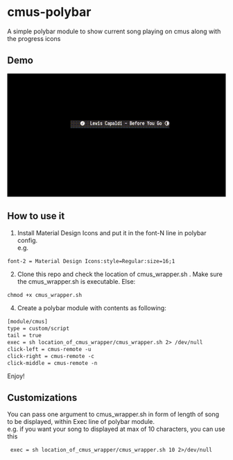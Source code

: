# cmus-polybar
A simple polybar module to show current song playing on cmus along with the progress icons


Demo
--------------
![Preview video](preview/preview.gif?raw=true)




How to use it
---------------

1. Install Material Design Icons and put it in the font-N line in polybar config. <br />
e.g.
``` 
font-2 = Material Design Icons:style=Regular:size=16;1
```

2. Clone this repo and check the location of cmus_wrapper.sh . Make sure the cmus_wrapper.sh is executable. Else:
```
chmod +x cmus_wrapper.sh
``` 

4. Create a polybar module with contents as following:
```
[module/cmus]
type = custom/script
tail = true
exec = sh location_of_cmus_wrapper/cmus_wrapper.sh 2> /dev/null
click-left = cmus-remote -u
click-right = cmus-remote -c
click-middle = cmus-remote -n
```

Enjoy!

Customizations
-------------------

You can pass one argument to cmus_wrapper.sh  in form of length of song to be displayed, within Exec line of polybar module.<br />
e.g. if you want your song to displayed at max of 10 characters, you can use this
```
 exec = sh location_of_cmus_wrapper/cmus_wrapper.sh 10 2>/dev/null
```
